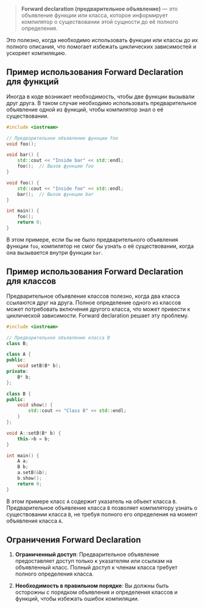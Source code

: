 >**Forward declaration (предварительное объявление)** — это объявление функции или класса, которое информирует компилятор о существовании этой сущности до её полного определения.

Это полезно, когда необходимо использовать функции или классы до их полного описания, что помогает избежать циклических зависимостей и ускоряет компиляцию.

## Пример использования Forward Declaration для функций

Иногда в коде возникает необходимость, чтобы две функции вызывали друг друга. В таком случае необходимо использовать предварительное объявление одной из функций, чтобы компилятор знал о её существовании.

```cpp
#include <iostream>

// Предварительное объявление функции foo
void foo();

void bar() {
    std::cout << "Inside bar" << std::endl;
    foo();  // Вызов функции foo
}

void foo() {
    std::cout << "Inside foo" << std::endl;
    bar();  // Вызов функции bar
}

int main() {
    foo();
    return 0;
}
```

В этом примере, если бы не было предварительного объявления функции `foo`, компилятор не смог бы узнать о её существовании, когда она вызывается внутри функции `bar`.

## Пример использования Forward Declaration для классов

Предварительное объявление классов полезно, когда два класса ссылаются друг на друга. Полное определение одного из классов может потребовать включения другого класса, что может привести к циклической зависимости. Forward declaration решает эту проблему.

```cpp
#include <iostream>

// Предварительное объявление класса B
class B;

class A {
public:
    void setB(B* b);
private:
    B* b;
};

class B {
public:
    void show() {
        std::cout << "Class B" << std::endl;
    }
};

void A::setB(B* b) {
    this->b = b;
}

int main() {
    A a;
    B b;
    a.setB(&b);
    b.show();
    return 0;
}
```

В этом примере класс `A` содержит указатель на объект класса `B`. Предварительное объявление класса `B` позволяет компилятору узнать о существовании класса `B`, не требуя полного его определения на момент объявления класса `A`.

## Ограничения Forward Declaration

1. **Ограниченный доступ**: Предварительное объявление предоставляет доступ только к указателям или ссылкам на объявленный класс. Полный доступ к членам класса требует полного определения класса.

2. **Необходимость в правильном порядке**: Вы должны быть осторожны с порядком объявления и определения классов и функций, чтобы избежать ошибок компиляции.
